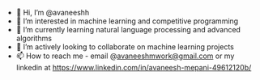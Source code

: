 - 👋 Hi, I’m @avaneeshh
- 👀 I’m interested in machine learning and competitive programming
- 🌱 I’m currently learning natural language processing and advanced algorithms
- 💞️ I’m actively looking to collaborate on machine learning projects
- 📫 How to reach me - email @avaneeshmwork@gmail.com or my linkedin at https://www.linkedin.com/in/avaneesh-mepani-49612120b/

<!---
avaneeshh/avaneeshh is a ✨ special ✨ repository because its `README.md` (this file) appears on your GitHub profile.
You can click the Preview link to take a look at your changes.
--->
